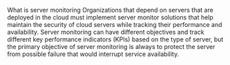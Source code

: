 What is server monitoring
Organizations that depend on servers that are deployed in the cloud must implement server monitor solutions that help maintain the security of cloud servers while tracking their performance and availability. Server monitoring can have different objectives and track different key performance indicators (KPIs) based on the type of server, but the primary objective of server monitoring is always to protect the server from possible failure that would interrupt service availability.

